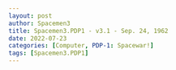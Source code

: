 ```yaml
---
layout: post
author: Spacemen3
title: Spacemen3.PDP1 - v3.1 - Sep. 24, 1962
date: 2022-07-23
categories: [Computer, PDP-1: Spacewar!]
tags: [Spacemen3.PDP1]
---
```



